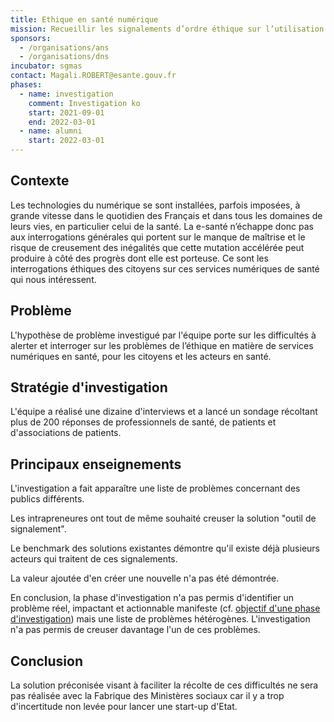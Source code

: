 ```yaml
---
title: Ethique en santé numérique
mission: Recueillir les signalements d’ordre éthique sur l’utilisation du numérique en santé
sponsors:
  - /organisations/ans
  - /organisations/dns
incubator: sgmas
contact: Magali.ROBERT@esante.gouv.fr
phases:
  - name: investigation
    comment: Investigation ko
    start: 2021-09-01
    end: 2022-03-01
  - name: alumni
    start: 2022-03-01
---
```

## Contexte

Les technologies du numérique se sont installées, parfois imposées, à grande vitesse dans le quotidien des Français et dans tous les domaines de leurs vies, en particulier celui de la santé. La e-santé n’échappe donc pas aux interrogations générales qui portent sur le manque de maîtrise et le risque de creusement des inégalités que cette mutation accélérée peut produire à côté des progrès dont elle est porteuse. Ce sont les interrogations éthiques des citoyens sur ces services numériques de santé qui nous intéressent.

## Problème

L'hypothèse de problème investigué par l'équipe porte sur les difficultés à alerter et interroger sur les problèmes de l’éthique en matière de services numériques en santé, pour les citoyens et les acteurs en santé.

## Stratégie d'investigation

L'équipe a réalisé une dizaine d'interviews et a lancé un sondage récoltant plus de 200 réponses de professionnels de santé, de patients et d'associations de patients.

## Principaux enseignements

L'investigation a fait apparaître une liste de problèmes concernant des publics différents.

Les intrapreneures ont tout de même souhaité creuser la solution "outil de signalement".

Le benchmark des solutions existantes démontre qu'il existe déjà plusieurs acteurs qui traitent de ces signalements.

La valeur ajoutée d'en créer une nouvelle n'a pas été démontrée.

En conclusion, la phase d'investigation n'a pas permis d'identifier un problème réel, impactant et actionnable manifeste (cf. [objectif d'une phase d'investigation](https://beta.gouv.fr/approche/investigation)) mais une liste de problèmes hétérogènes. L'investigation n'a pas permis de creuser davantage l'un de ces problèmes.

## Conclusion

La solution préconisée visant à faciliter la récolte de ces difficultés ne sera pas réalisée avec la Fabrique des Ministères sociaux car il y a trop d'incertitude non levée pour lancer une start-up d'Etat.
